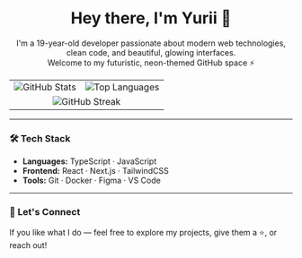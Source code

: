<h1 align="center">Hey there, I'm Yurii 👋</h1>

<p align="center">
  I'm a 19-year-old developer passionate about modern web technologies, clean code, and beautiful, glowing interfaces.
  <br />
  Welcome to my futuristic, neon-themed GitHub space ⚡
</p>

<div align="center">
  <table>
    <tr>
      <td>
        <img src="https://github-readme-stats.vercel.app/api?username=YuriiVychivskii&show_icons=true&theme=dracula&hide_border=true&border_radius=10" alt="GitHub Stats" />
      </td>
      <td>
        <img src="https://github-readme-stats.vercel.app/api/top-langs/?username=YuriiVychivskii&layout=compact&theme=dracula&hide_border=true&border_radius=10" alt="Top Languages" />
      </td>
    </tr>
    <tr>
      <td colspan="2" align="center">
        <img src="https://streak-stats.demolab.com?user=YuriiVychivskii&theme=dracula&hide_border=true&border_radius=10" alt="GitHub Streak" />
      </td>
    </tr>
  </table>
</div>

---

### 🛠️ Tech Stack

- **Languages:** TypeScript · JavaScript   
- **Frontend:** React · Next.js · TailwindCSS  
- **Tools:** Git · Docker · Figma · VS Code

---

### 🔗 Let's Connect

If you like what I do — feel free to explore my projects, give them a ⭐, or reach out!

